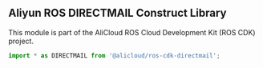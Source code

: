 ## Aliyun ROS DIRECTMAIL Construct Library

This module is part of the AliCloud ROS Cloud Development Kit (ROS CDK) project.

```ts
import * as DIRECTMAIL from '@alicloud/ros-cdk-directmail';
```